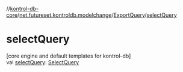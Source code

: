 //[kontrol-db-core](../../../index.md)/[net.futureset.kontroldb.modelchange](../index.md)/[ExportQuery](index.md)/[selectQuery](select-query.md)

# selectQuery

[core engine and default templates for kontrol-db]\
val [selectQuery](select-query.md): [SelectQuery](../-select-query/index.md)
